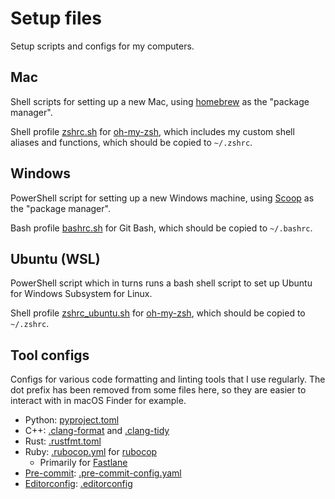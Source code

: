# Setup files

Setup scripts and configs for my computers.

## Mac

Shell scripts for setting up a new Mac,
using [homebrew](https://brew.sh/) as the "package manager".

Shell profile [zshrc.sh](./zshrc.sh) for [oh-my-zsh](https://ohmyz.sh/),
which includes my custom shell aliases and functions,
which should be copied to `~/.zshrc`.

## Windows

PowerShell script for setting up a new Windows machine,
using [Scoop](https://scoop.sh/) as the "package manager".

Bash profile [bashrc.sh](./bashrc.sh) for Git Bash,
which should be copied to `~/.bashrc`.

## Ubuntu (WSL)

PowerShell script which in turns runs a bash shell script to set up Ubuntu for Windows Subsystem for Linux.

Shell profile [zshrc_ubuntu.sh](./zshrc_ubuntu.sh) for [oh-my-zsh](https://ohmyz.sh/),
which should be copied to `~/.zshrc`.

## Tool configs

Configs for various code formatting and linting tools that I use regularly.
The dot prefix has been removed from some files here,
so they are easier to interact with in macOS Finder for example.

* Python: [pyproject.toml](./pyproject.toml)
* C++: [.clang-format](./.clang-format) and [.clang-tidy](./.clang-tidy)
* Rust: [.rustfmt.toml](./.rustfmt.toml)
* Ruby: [.rubocop.yml](./.rubocop.yml) for [rubocop](https://github.com/rubocop/rubocop)
  * Primarily for [Fastlane](https://github.com/fastlane/fastlane)
* [Pre-commit](https://pre-commit.com/): [.pre-commit-config.yaml](./.pre-commit-config.yaml)
* [Editorconfig](https://editorconfig.org/): [.editorconfig](./.editorconfig)
